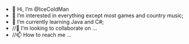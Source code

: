 - 👋 Hi, I’m @IceColdMan
- 👀 I’m interested in everything except most games and country music;
- 🌱 I’m currently learning Java and C#;
- //💞️ I’m looking to collaborate on ...
- //📫 How to reach me ...

<!---
IceColdMan/IceColdMan is a ✨ special ✨ repository because its `README.md` (this file) appears on your GitHub profile.
You can click the Preview link to take a look at your changes.
--->
